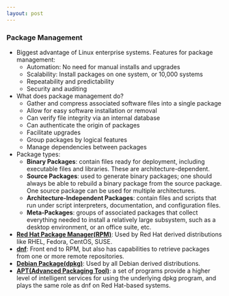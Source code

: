 ```yaml
---
layout: post
---
```


### Package Management
- Biggest advantage of Linux enterprise systems. Features for package management: 
    - Automation: No need for manual installs and upgrades
    - Scalability: Install packages on one system, or 10,000 systems
    - Repeatability and predictability
    - Security and auditing
- What does package management do? 
    - Gather and compress associated software files into a single package 
    - Allow for easy software installation or removal
    - Can verify file integrity via an internal database
    - Can authenticate the origin of packages
    - Facilitate upgrades
    - Group packages by logical features
    - Manage dependencies between packages
- Package types:
    - **Binary Packages**: contain files ready for deployment, including executable files and libraries. These are architecture-dependent.
    - **Source Packages**: used to generate binary packages; one should always be able to rebuild a binary package from the source package. One source package can be used for multiple architectures.
    - **Architecture-Independent Packages**: contain files and scripts that run under script interpreters, documentation, and configuration files.
    - **Meta-Packages**: groups of associated packages that collect everything needed to install a relatively large subsystem, such as a desktop environment, or an office suite, etc.
- **[Red Hat Package Manager(RPM)](https://khoabuiv.github.io/linux/rpm.html)**: Used by Red Hat derived distributions like RHEL, Fedora, CentOS, SUSE. 
- **[dnf](https://khoabuiv.github.io/linux/dnf.html)**: Front end to RPM, but also has capabilities to retrieve packages from one or more remote repositories. 
- **[Debian Package(dpkg)](https://khoabuiv.github.io/linux/dpkg.html)**: Used by all Debian derived distributions. 
- **[APT(Advanced Packaging Tool)](https://khoabuiv.github.io/linux/apt.html)**: a set of programs provide a higher level of intelligent services for using the underlying dpkg program, and plays the same role as dnf on Red Hat-based systems.